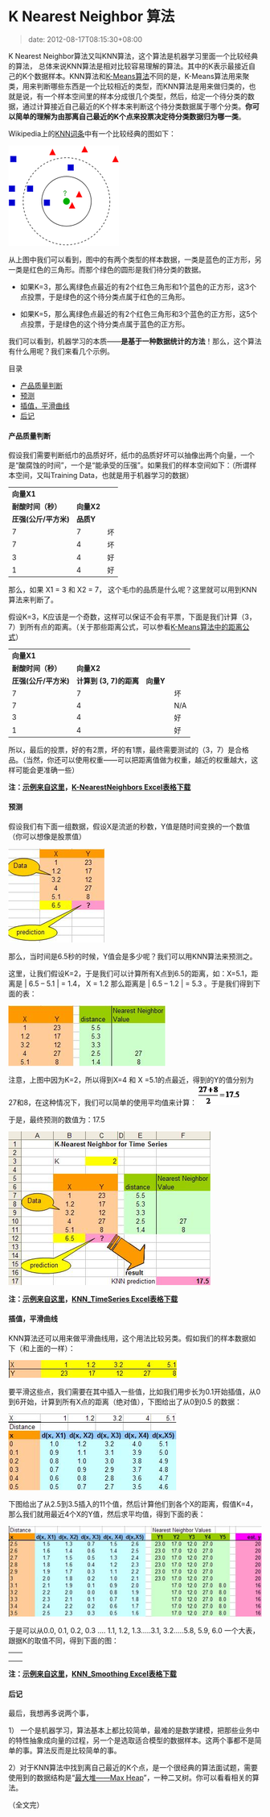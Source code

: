 # K Nearest Neighbor 算法
>date: 2012-08-17T08:15:30+08:00


K Nearest Neighbor算法又叫KNN算法，这个算法是机器学习里面一个比较经典的算法， 总体来说KNN算法是相对比较容易理解的算法。其中的K表示最接近自己的K个数据样本。KNN算法和[K-Means算法](/2012/K-Means%20%E7%AE%97%E6%B3%95.md "K-Means 算法")不同的是，K-Means算法用来聚类，用来判断哪些东西是一个比较相近的类型，而KNN算法是用来做归类的，也就是说，有一个样本空间里的样本分成很几个类型，然后，给定一个待分类的数据，通过计算接近自己最近的K个样本来判断这个待分类数据属于哪个分类。**你可以简单的理解为由那离自己最近的K个点来投票决定待分类数据归为哪一类**。


Wikipedia上的[KNN词条](https://en.wikipedia.org/wiki/K-nearest_neighbor_algorithm)中有一个比较经典的图如下：


![](/assets/images/coolshell.cn/wp-content/uploads/2012/08/220px-KnnClassification.svg_.png "KNN Classification")


从上图中我们可以看到，图中的有两个类型的样本数据，一类是蓝色的正方形，另一类是红色的三角形。而那个绿色的圆形是我们待分类的数据。


* 如果K=3，那么离绿色点最近的有2个红色三角形和1个蓝色的正方形，这3个点投票，于是绿色的这个待分类点属于红色的三角形。


* 如果K=5，那么离绿色点最近的有2个红色三角形和3个蓝色的正方形，这5个点投票，于是绿色的这个待分类点属于蓝色的正方形。


我们可以看到，机器学习的本质——**是基于一种数据统计的方法**！那么，这个算法有什么用呢？我们来看几个示例。





目录



* [产品质量判断](#%E4%BA%A7%E5%93%81%E8%B4%A8%E9%87%8F%E5%88%A4%E6%96%AD "产品质量判断")
* [预测](#%E9%A2%84%E6%B5%8B "预测")
* [插值，平滑曲线](#%E6%8F%92%E5%80%BC%EF%BC%8C%E5%B9%B3%E6%BB%91%E6%9B%B2%E7%BA%BF "插值，平滑曲线")
* [后记](#%E5%90%8E%E8%AE%B0 "后记")

#### 产品质量判断


假设我们需要判断纸巾的品质好坏，纸巾的品质好坏可以抽像出两个向量，一个是“酸腐蚀的时间”，一个是“能承受的压强”。如果我们的样本空间如下：（所谓样本空间，又叫Training Data，也就是用于机器学习的数据）




|  |  |  |
| --- | --- | --- |
| **向量X1**
**耐酸时间（秒）** | **向量X2**
**圧强(公斤/平方米)** | **品质Y** |
| 7 | 7 | 坏 |
| 7 | 4 | 坏 |
| 3 | 4 | 好 |
| 1 | 4 | 好 |


那么，如果 X1 = 3 和 X2 = 7， 这个毛巾的品质是什么呢？这里就可以用到KNN算法来判断了。


假设K=3，K应该是一个奇数，这样可以保证不会有平票，下面是我们计算（3，7）到所有点的距离。（关于那些距离公式，可以参看[K-Means算法中的距离公式](/2012/K-Means%20%E7%AE%97%E6%B3%95.md "K-Means 算法")）




|  |  |  |  |
| --- | --- | --- | --- |
| **向量X1**
**耐酸时间（秒）** | **向量X2**
**圧强(公斤/平方米)** | **计算到 (3, 7)的距离** | **向量Y** |
| 7 | 7 |  |  坏 |
| 7 | 4 |  |  N/A |
| 3 | 4 |  |  好 |
| 1 | 4 |  |  好 |


所以，最后的投票，好的有2票，坏的有1票，最终需要测试的（3，7）是合格品。（当然，你还可以使用权重——可以把距离值做为权重，越近的权重越大，这样可能会更准确一些）


**注：[示例来自这里](http://people.revoledu.com/kardi/tutorial/KNN/KNN_Numerical-example.html)，[K-NearestNeighbors Excel表格下载](https://coolshell.cn/wp-content/uploads/2012/08/K-NearestNeighbors.xls)**


#### 预测


假设我们有下面一组数据，假设X是流逝的秒数，Y值是随时间变换的一个数值（你可以想像是股票值）


![](/assets/images/coolshell.cn/wp-content/uploads/2012/08/KNN_TimeSeries_clip_image004.jpg "KNN_TimeSeries_clip_image004")


那么，当时间是6.5秒的时候，Y值会是多少呢？我们可以用KNN算法来预测之。


这里，让我们假设K=2，于是我们可以计算所有X点到6.5的距离，如：X=5.1，距离是 | 6.5 – 5.1 | = 1.4， X = 1.2 那么距离是 | 6.5 – 1.2 | = 5.3 。于是我们得到下面的表：


![](/assets/images/coolshell.cn/wp-content/uploads/2012/08/KNN_TimeSeries_clip_image006.jpg "KNN_TimeSeries_clip_image006")


注意，上图中因为K=2，所以得到X=4 和 X =5.1的点最近，得到的Y的值分别为27和8，在这种情况下，我们可以简单的使用平均值来计算：![](/assets/images/coolshell.cn/wp-content/uploads/2012/08/KNN_TimeSeries_clip_image008.gif "KNN_TimeSeries_clip_image008")


于是，最终预测的数值为：17.5


![](/assets/images/coolshell.cn/wp-content/uploads/2012/08/KNN_TimeSeries_clip_image010.jpg "KNN_TimeSeries_clip_image010")


**注：[示例来自这里](http://people.revoledu.com/kardi/tutorial/KNN/KNN_TimeSeries.htm)，[KNN\_TimeSeries Excel表格下载](https://coolshell.cn/wp-content/uploads/2012/08/KNN_TimeSeries.xls)**


#### 插值，平滑曲线


KNN算法还可以用来做平滑曲线用，这个用法比较另类。假如我们的样本数据如下（和上面的一样）：


![](/assets/images/coolshell.cn/wp-content/uploads/2012/08/KNN_TimeSeries_clip_image012.jpg "KNN_TimeSeries_clip_image012")


要平滑这些点，我们需要在其中插入一些值，比如我们用步长为0.1开始插值，从0到6开始，计算到所有X点的距离（绝对值），下图给出了从0到0.5 的数据：


![](/assets/images/coolshell.cn/wp-content/uploads/2012/08/KNN_TimeSeries_clip_image014.jpg "KNN_TimeSeries_clip_image014")


下图给出了从2.5到3.5插入的11个值，然后计算他们到各个X的距离，假值K=4，那么我们就用最近4个X的Y值，然后求平均值，得到下面的表：


![](/assets/images/coolshell.cn/wp-content/uploads/2012/08/KNN_TimeSeries_clip_image016.jpg "KNN_TimeSeries_clip_image016")


于是可以从0.0, 0.1, 0.2, 0.3 …. 1.1, 1.2, 1.3…..3.1, 3.2…..5.8, 5.9, 6.0 一个大表，跟据K的取值不同，得到下面的图：




|  |  |
| --- | --- |
|  |  |
|  |  |
|  |


**注：[示例来自这里](http://people.revoledu.com/kardi/tutorial/KNN/KNN_TimeSeries.htm)，[KNN\_Smoothing Excel表格下载](https://coolshell.cn/wp-content/uploads/2012/08/KNN_Smoothing.xls)**


#### 后记


最后，我想再多说两个事，


1） 一个是机器学习，算法基本上都比较简单，最难的是数学建模，把那些业务中的特性抽象成向量的过程，另一个是选取适合模型的数据样本。这两个事都不是简单的事。算法反而是比较简单的事。


2）对于KNN算法中找到离自己最近的K个点，是一个很经典的算法面试题，需要使用到的数据结构是“[最大堆——Max Heap](https://en.wikipedia.org/wiki/Binary_heap)”，一种二叉树。你可以看看相关的算法。


（全文完）


